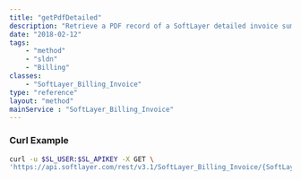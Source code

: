 ```yaml
---
title: "getPdfDetailed"
description: "Retrieve a PDF record of a SoftLayer detailed invoice summary. SoftLayer keeps PDF records of all closed invoices for customer retrieval from the portal and API. You must have a PDF reader installed in order to view these files. "
date: "2018-02-12"
tags:
    - "method"
    - "sldn"
    - "Billing"
classes:
    - "SoftLayer_Billing_Invoice"
type: "reference"
layout: "method"
mainService : "SoftLayer_Billing_Invoice"
---
```


### Curl Example
```bash
curl -u $SL_USER:$SL_APIKEY -X GET \
'https://api.softlayer.com/rest/v3.1/SoftLayer_Billing_Invoice/{SoftLayer_Billing_InvoiceID}/getPdfDetailed'
```
